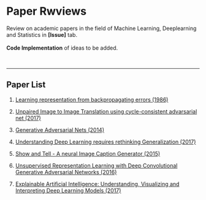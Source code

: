 # Paper Rwviews

Review on academic papers in the field of Machine Learning, Deeplearning and Statistics in **[Issue]** tab.
<br><br>
**Code Implementation** of ideas to be added.

<br>
<hr/>

## Paper List

1. [Learning representation from backpropagating errors (1986)](http://www.cs.toronto.edu/~hinton/absps/naturebp.pdf)

2. [Unpaired Image to Image Translation using cycle-consistent advarsarial net (2017)](http://openaccess.thecvf.com/content_ICCV_2017/papers/Zhu_Unpaired_Image-To-Image_Translation_ICCV_2017_paper.pdf)

3. [Generative Adversarial Nets (2014)](http://papers.nips.cc/paper/5423-generative-adversarial-nets.pdf)

4. [Understanding Deep Learning requires rethinking Generalization (2017)](https://arxiv.org/pdf/1611.03530.pdf?from=timeline&isappinstalled=0)

5. [Show and Tell - A neural Image Caption Generator (2015)](https://www.cv-foundation.org/openaccess/content_cvpr_2015/papers/Vinyals_Show_and_Tell_2015_CVPR_paper.pdf)

6. [Unsupervised Representation Learning with Deep Convolutional Generative Adversarial Networks (2016)](https://arxiv.org/pdf/1511.06434.pdf%C3)

7. [Explainable Artificial Intelligence: Understanding, Visualizing and Interpreting Deep Learning Models (2017)](https://arxiv.org/pdf/1708.08296.pdf)

